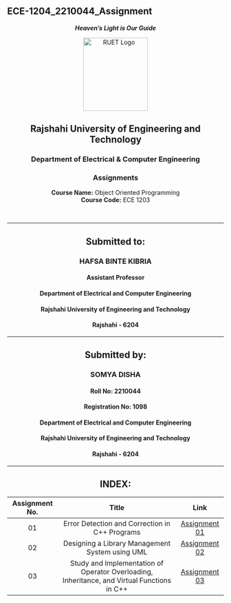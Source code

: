 ## ECE-1204_2210044_Assignment
<div align="center">
  
_**Heaven’s Light is Our Guide**_
</div>

<p align="center">
  <img src="https://github.com/user-attachments/assets/18531be8-2a84-4bea-9027-5f1c40549dfa" alt="RUET Logo" style="width:150px;height:170px;">
</p>

<div align="center">
  
  ## **Rajshahi University of Engineering and Technology** <br> 
  ### **Department of Electrical & Computer Engineering**
  ### **Assignments**<br>
  **Course Name:** Object Oriented Programming<br>
  **Course Code:** ECE 1203
</div>
<br>
<div align="center">

---  
##  Submitted to: 

### **HAFSA BINTE KIBRIA**
#### Assistant Professor
#### Department of Electrical and Computer Engineering
#### Rajshahi University of Engineering and Technology
#### Rajshahi - 6204

---

## Submitted by:

### **SOMYA DISHA**
#### Roll No: 2210044
#### Registration No: 1098
#### Department of Electrical and Computer Engineering
#### Rajshahi University of Engineering and Technology
#### Rajshahi - 6204

---
</div>

<div align="center">
  
## INDEX:

| Assignment No. | Title | Link |
| :---: | :---: | :---: |
| 01 | Error Detection and Correction in C++ Programs | [Assignment 01](https://github.com/SomyaDisha44/ECE-1204_2210044_Assignment/blob/main/Assignment/Assignment%201.md)
| 02 | Designing a Library Management System using UML | [Assignment 02](https://github.com/SomyaDisha44/ECE-1204_2210044_Assignment/blob/main/Assignment/Assignment%202.md)
| 03 | Study and Implementation of Operator Overloading, Inheritance, and Virtual Functions in C++ | [Assignment 03](https://github.com/SomyaDisha44/ECE-1204_2210044_Assignment/blob/main/Assignment/Assignment%203.md)

</div>

